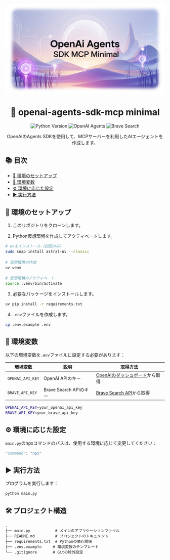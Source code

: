 
<div align="center">

![](assets/header.png)

# 🤖 openai-agents-sdk-mcp minimal

  <img src="https://img.shields.io/badge/Python-3.8+-blue.svg" alt="Python Version">
  <img src="https://img.shields.io/badge/OpenAI-Agents-green.svg" alt="OpenAI Agents">
  <img src="https://img.shields.io/badge/Brave-Search-orange.svg" alt="Brave Search">

</div>

<p align="center">
OpenAIのAgents SDKを使用して、MCPサーバーを利用したAIエージェントを作成します。
</p>

## 📚 目次

- [🚀 環境のセットアップ](#-環境のセットアップ)
- [🔑 環境変数](#-環境変数)
- [⚙️ 環境に応じた設定](#-環境に応じた設定)
- [▶️ 実行方法](#-実行方法)

## 🚀 環境のセットアップ

1. このリポジトリをクローンします。

2. Python仮想環境を作成してアクティベートします。

```bash
# uvをインストール（初回のみ）
sudo snap install astral-uv --classic

# 仮想環境の作成
uv venv

# 仮想環境のアクティベート
source .venv/bin/activate
```

3. 必要なパッケージをインストールします。

```bash
uv pip install -r requirements.txt
```

4. `.env`ファイルを作成します。

```bash
cp .env.example .env
```

## 🔑 環境変数

以下の環境変数を`.env`ファイルに設定する必要があります：

| 環境変数 | 説明 | 取得方法 |
|----------|------|----------|
| `OPENAI_API_KEY` | OpenAI APIのキー | [OpenAIのダッシュボード](https://platform.openai.com/api-keys)から取得 |
| `BRAVE_API_KEY` | Brave Search APIのキー | [Brave Search API](https://brave.com/search/api/)から取得 |

```bash
OPENAI_API_KEY=your_openai_api_key
BRAVE_API_KEY=your_brave_api_key
```

## ⚙️ 環境に応じた設定

`main.py`のnpxコマンドのパスは、使用する環境に応じて変更してください：

```python
"command": "npx"
```

## ▶️ 実行方法

プログラムを実行します：

```bash
python main.py
```

## 🛠️ プロジェクト構造

```
.
├── main.py           # メインのアプリケーションファイル
├── README.md         # プロジェクトのドキュメント
├── requirements.txt  # Pythonの依存関係
├── .env.example     # 環境変数のテンプレート
└── .gitignore       # Gitの除外設定
```

